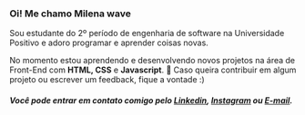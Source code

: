 <!-- ### Hi there 👋 -->

### Oi! Me chamo Milena wave

Sou estudante do 2º período de engenharia de software na Universidade Positivo e adoro programar e aprender coisas novas.

No momento estou aprendendo e desenvolvendo novos projetos na área de Front-End com **HTML, CSS** e **Javascript**. 
🌱 Caso queira contribuir em algum projeto ou escrever um feedback, fique a vontade :) 

##### Você pode entrar em contato comigo pelo [Linkedin](https://www.linkedin.com/in/milena-leonardi/), [Instagram]() ou [E-mail](milena.leonardi@hotmail.com).


